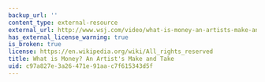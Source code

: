 ```yaml
---
backup_url: ''
content_type: external-resource
external_url: http://www.wsj.com/video/what-is-money-an-artists-make-and-take/DAC445B2-B01C-42ED-B928-91E5E7FC3BA3.html
has_external_license_warning: true
is_broken: true
license: https://en.wikipedia.org/wiki/All_rights_reserved
title: What is Money? An Artist's Make and Take
uid: c97a827e-3a26-471e-91aa-c7f615343d5f
---
```

